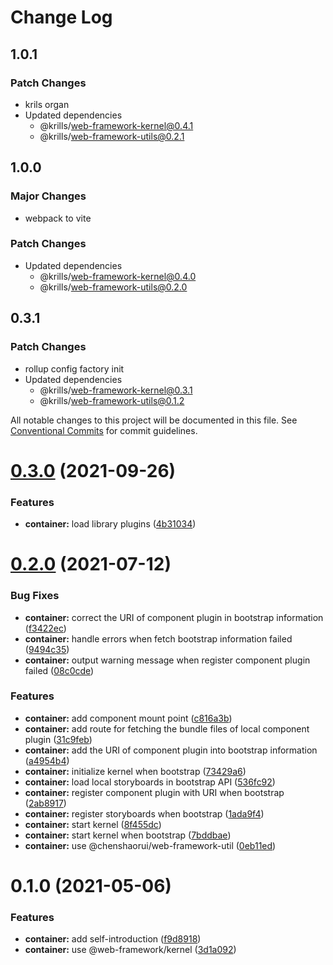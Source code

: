 # Change Log

## 1.0.1

### Patch Changes

- krils organ
- Updated dependencies
  - @krills/web-framework-kernel@0.4.1
  - @krills/web-framework-utils@0.2.1

## 1.0.0

### Major Changes

- webpack to vite

### Patch Changes

- Updated dependencies
  - @krills/web-framework-kernel@0.4.0
  - @krills/web-framework-utils@0.2.0

## 0.3.1

### Patch Changes

- rollup config factory init
- Updated dependencies
  - @krills/web-framework-kernel@0.3.1
  - @krills/web-framework-utils@0.1.2

All notable changes to this project will be documented in this file.
See [Conventional Commits](https://conventionalcommits.org) for commit guidelines.

# [0.3.0](https://github.com/chenshaorui/web-framework/compare/@chenshaorui/web-framework-container@0.2.0...@chenshaorui/web-framework-container@0.3.0) (2021-09-26)

### Features

- **container:** load library plugins ([4b31034](https://github.com/chenshaorui/web-framework/commit/4b3103421a821643af1b903200e8ce0e2c333ad3))

# [0.2.0](https://github.com/chenshaorui/web-framework/compare/@chenshaorui/web-framework-container@0.1.0...@chenshaorui/web-framework-container@0.2.0) (2021-07-12)

### Bug Fixes

- **container:** correct the URI of component plugin in bootstrap information ([f3422ec](https://github.com/chenshaorui/web-framework/commit/f3422ec089b1554aabe4ea19523c8498f454ee51))
- **container:** handle errors when fetch bootstrap information failed ([9494c35](https://github.com/chenshaorui/web-framework/commit/9494c35ccd85641855d8cceaa6ffab609f14be8b))
- **container:** output warning message when register component plugin failed ([08c0cde](https://github.com/chenshaorui/web-framework/commit/08c0cde7fb1344e06f2781aede79ed134767b85a))

### Features

- **container:** add component mount point ([c816a3b](https://github.com/chenshaorui/web-framework/commit/c816a3b47f8b1d56fbbe263c66141bb40c513818))
- **container:** add route for fetching the bundle files of local component plugin ([31c9feb](https://github.com/chenshaorui/web-framework/commit/31c9feb3ad787b7295c89708322d5159cd0ac79e))
- **container:** add the URI of component plugin into bootstrap information ([a4954b4](https://github.com/chenshaorui/web-framework/commit/a4954b4fc237827f66bfb0d44e67b871c4fcd384))
- **container:** initialize kernel when bootstrap ([73429a6](https://github.com/chenshaorui/web-framework/commit/73429a67f19622fd86129683c13a675b227835b1))
- **container:** load local storyboards in bootstrap API ([536fc92](https://github.com/chenshaorui/web-framework/commit/536fc92cd49e47eb3429b7a776ca567439aa1d72))
- **container:** register component plugin with URI when bootstrap ([2ab8917](https://github.com/chenshaorui/web-framework/commit/2ab89173932a20c09b4dca2821c542c6ad2d457c))
- **container:** register storyboards when bootstrap ([1ada9f4](https://github.com/chenshaorui/web-framework/commit/1ada9f4c36976b8894bbc9b0763419d694efd97a))
- **container:** start kernel ([8f455dc](https://github.com/chenshaorui/web-framework/commit/8f455dc515b90b69264dc09bc350c53ca75841a9))
- **container:** start kernel when bootstrap ([7bddbae](https://github.com/chenshaorui/web-framework/commit/7bddbae950761e33361be11529e032e723857861))
- **container:** use @chenshaorui/web-framework-util ([0eb11ed](https://github.com/chenshaorui/web-framework/commit/0eb11ed57b38f758a54f717508b7567259355360))

# 0.1.0 (2021-05-06)

### Features

- **container:** add self-introduction ([f9d8918](https://github.com/chenshaorui/web-framework/commit/f9d89184cb90684e10cf2c6001331a48c7b18b7e))
- **container:** use @web-framework/kernel ([3d1a092](https://github.com/chenshaorui/web-framework/commit/3d1a092611d4884d9be07e5feb5f2abcc364b74f))
